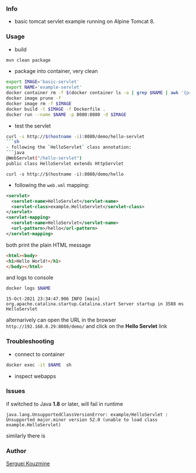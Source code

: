 ### Info

 * basic tomcat servlet example running on Alpine Tomcat 8.

### Usage
*  build
```sh
mvn clean package
```
* package into container, very clean
```sh
export IMAGE='basic-servlet'
export NAME='example-servlet'
docker container rm -f $(docker container ls -a | grep $NAME | awk '{print $1}')
docker image prune -f
docker image rm -f $IMAGE
docker build -t $IMAGE -f Dockerfile .
docker run --name $NAME -p 8080:8080 -d $IMAGE
```

* test the servlet

```sh
curl -s http://$(hostname -i):8080/demo/hello-servlet
```sh
- following the `HelloServlet` class annotation:
```java
@WebServlet("/hello-servlet")
public class HelloServlet extends HttpServlet 
```

```
curl -s http://$(hostname -i):8080/demo/hello
```
- following the `web.xml` mapping:
```xml
<servlet>
  <servlet-name>HelloServlet</servlet-name>
  <servlet-class>example.HelloServlet</servlet-class>
</servlet>
<servlet-mapping>
  <servlet-name>HelloServlet</servlet-name>
  <url-pattern>/hello</url-pattern>
</servlet-mapping>
```
both print the plain HTML message
```html
<html><body>
<h1>Hello World!</h1>
</body></html>
```

and logs to console
```sh
docker logs $NAME
```
```text
15-Oct-2021 23:34:47.906 INFO [main] org.apache.catalina.startup.Catalina.start Server startup in 3588 ms
HelloServlet
```
alternarively can open the URL in the browser `http://192.168.0.29:8080/demo/` and click on the __Hello Servlet__ link


### Troubleshooting
* connect to container
```sh
docker exec -it $NAME  sh
```
* inspect webapps

### Issues


if switched to Java __1.8__ or later, will fail in runtime
```
java.lang.UnsupportedClassVersionError: example/HelloServlet : Unsupported major.minor version 52.0 (unable to load class example.HelloServlet)
```
similarly there is 

### Author
[Serguei Kouzmine](kouzmine_serguei@yahoo.com)



